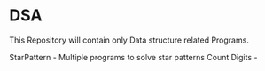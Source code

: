 # DSA
This Repository will contain only Data structure related Programs.

StarPattern - Multiple programs to solve star patterns
Count Digits -
